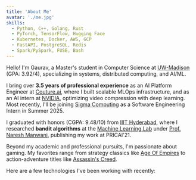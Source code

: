 ```yaml
---
title: 'About Me'
avatar: './me.jpg'
skills:
  - Python, C++, Golang, Rust
  - PyTorch, TensorFlow, Hugging Face
  - Kubernetes, Docker, AWS, GCP
  - FastAPI, PostgreSQL, Redis
  - Spark/PySpark, FUSE, Bash
---
```


Hello! I'm Gaurav, a Master's student in Computer Science at [UW-Madison](https://www.cs.wisc.edu/) (GPA: 3.92/4), specializing in systems, distributed computing, and AI/ML.

I bring over **3.5 years of professional experience** as an AI Platform Engineer at [Couture.ai](https://caistack.com/), where I built scalable MLOps infrastructure, and as an AI intern at [NVIDIA](https://www.nvidia.com/en-in/), optimizing video compression with deep learning. Most recently, I'll be joining [Sigma Computing](https://www.sigmacomputing.com/) as a Software Engineering Intern in Summer 2025.

I graduated with honors (CGPA: 9.48/10) from [IIIT Hyderabad](https://www.iiit.ac.in/), where I researched **bandit algorithms** at the [Machine Learning Lab](https://mll.iiit.ac.in/) under [Prof. Naresh Manwani](https://www.iiit.ac.in/people/faculty/naresh.manwani/), publishing my work at PRICAI'21.

Beyond my academic and professional pursuits, I'm passionate about gaming. My favorites range from strategy classics like [Age Of Empires](https://www.ageofempires.com/) to action-adventure titles like [Assassin's Creed](https://www.ubisoft.com/en-us/game/assassins-creed).

Here are a few technologies I've been working with recently: